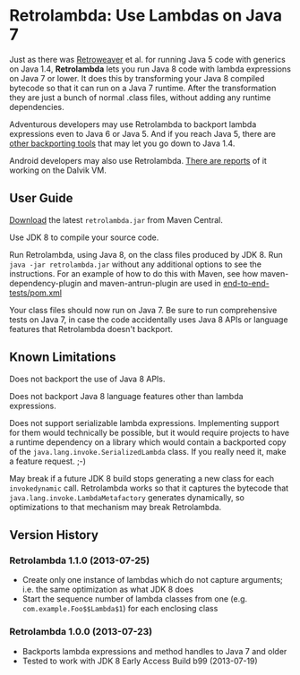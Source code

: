 
Retrolambda: Use Lambdas on Java 7
==================================

Just as there was [Retroweaver](http://retroweaver.sourceforge.net/) et al.
for running Java 5 code with generics on Java 1.4, **Retrolambda** lets you
run Java 8 code with lambda expressions on Java 7 or lower. It does this by
transforming your Java 8 compiled bytecode so that it can run on a Java 7
runtime. After the transformation they are just a bunch of normal .class
files, without adding any runtime dependencies.

Adventurous developers may use Retrolambda to backport lambda expressions
even to Java 6 or Java 5. And if you reach Java 5, there are [other
backporting tools](http://en.wikipedia.org/wiki/Java_backporting_tools)
that may let you go down to Java 1.4.

Android developers may also use Retrolambda. [There are reports](http://blog.orfjackal.net/2013/07/lambda-expressions-backported-to-java-7.html?showComment=1374655919855#c222763220984063335)
of it working on the Dalvik VM.


User Guide
----------

[Download](http://repo.maven.apache.org/maven2/net/orfjackal/retrolambda/retrolambda/)
the latest `retrolambda.jar` from Maven Central.

Use JDK 8 to compile your source code.

Run Retrolambda, using Java 8, on the class files produced by JDK 8. Run
`java -jar retrolambda.jar` without any additional options to see the
instructions. For an example of how to do this with Maven, see how
maven-dependency-plugin and maven-antrun-plugin are used in
[end-to-end-tests/pom.xml](https://github.com/orfjackal/retrolambda/blob/master/end-to-end-tests/pom.xml)

Your class files should now run on Java 7. Be sure to run comprehensive tests on
Java 7, in case the code accidentally uses Java 8 APIs or language features that
Retrolambda doesn't backport.


Known Limitations
-----------------

Does not backport the use of Java 8 APIs.

Does not backport Java 8 language features other than lambda expressions.

Does not support serializable lambda expressions. Implementing support for
them would technically be possible, but it would require projects to have a
runtime dependency on a library which would contain a backported copy of
the `java.lang.invoke.SerializedLambda` class. If you really need it, make
a feature request. ;-)

May break if a future JDK 8 build stops generating a new class for each
`invokedynamic` call. Retrolambda works so that it captures the bytecode
that `java.lang.invoke.LambdaMetafactory` generates dynamically, so
optimizations to that mechanism may break Retrolambda.


Version History
---------------

### Retrolambda 1.1.0 (2013-07-25)

- Create only one instance of lambdas which do not capture arguments; i.e.
  the same optimization as what JDK 8 does
- Start the sequence number of lambda classes from one (e.g.
  `com.example.Foo$$Lambda$1`) for each enclosing class

### Retrolambda 1.0.0 (2013-07-23)

- Backports lambda expressions and method handles to Java 7 and older
- Tested to work with JDK 8 Early Access Build b99 (2013-07-19)
